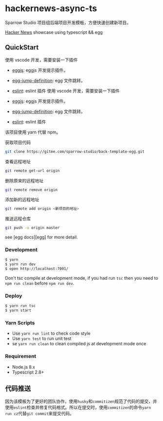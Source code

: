 <!--
 * @description: 
 * @author: bubao
 * @date: 2020-10-20 20:20:31
 * @last author: bubao
 * @last edit time: 2020-10-20 20:35:31
-->

# hackernews-async-ts

Sparrow Studio 项目组后端项目开发模板，方便快速创建新项目。

[Hacker News](https://news.ycombinator.com/) showcase using typescript && egg

## QuickStart

使用 vscode 开发，需要安装一下插件

- [eggjs](https://github.com/eggjs/vscode-eggjs): eggjs 开发提示插件。
- [egg-jump-definition](https://marketplace.visualstudio.com/items?itemName=egg-jump-definition.egg-jump-definition): egg 文件跳转。
- [eslint](https://marketplace.visualstudio.com/items?itemName=dbaeumer.vscode-eslint): eslint 插件
使用 vscode 开发，需要安装一下插件

- [eggjs](https://github.com/eggjs/vscode-eggjs): eggjs 开发提示插件。
- [egg-jump-definition](https://marketplace.visualstudio.com/items?itemName=egg-jump-definition.egg-jump-definition): egg 文件跳转。
- [eslint](https://marketplace.visualstudio.com/items?itemName=dbaeumer.vscode-eslint): eslint 插件

该项目使用 yarn 代替 npm。

获取项目代码

```sh
git clone https://gitee.com/sparrow-studio/back-template-egg.git
```

查看远程地址

```sh
git remote get-url origin
```

删除原来的远程地址

```sh
git remote remove origin
```

添加新的远程地址

```sh
git remote add origin <新项目的地址>
```

推送远程仓库

```sh
git push -u origin master
```

see [egg docs][egg] for more detail.

### Development

```bash
$ yarn
$ yarn run dev
$ open http://localhost:7001/
```

Don't tsc compile at development mode, if you had run `tsc` then you need to `npm run clean` before `npm run dev`.

### Deploy

```bash
$ yarn run tsc
$ yarn start
```

### Yarn Scripts

- Use `yarn run lint` to check code style
- Use `yarn test` to run unit test
- se `yarn run clean` to clean compiled js at development mode once

### Requirement

- Node.js 8.x
- Typescript 2.8+

## 代码推送

因为该模板为了更好的团队协作，使用`husky`和`commitizen`规范了代码的提交，并使用`eslint`检查并修复代码格式。所以在提交时，使用`commitizen`的命令`yarn run cz`代替`git commit`来提交代码。
